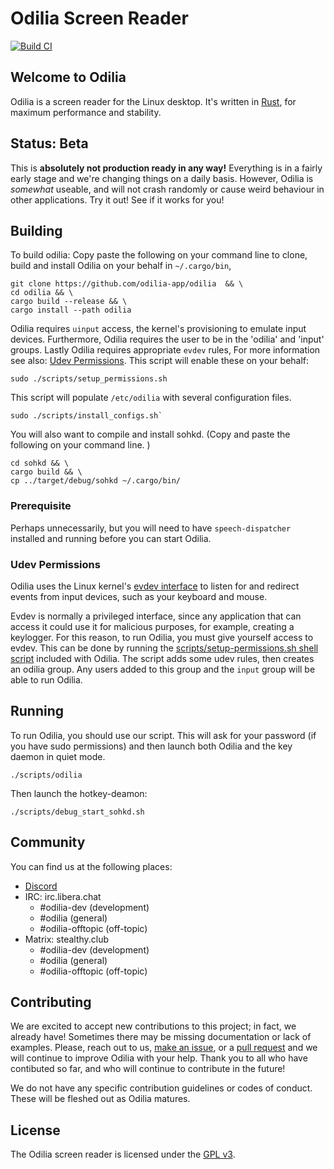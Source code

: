 # Odilia Screen Reader

[![Build CI](https://github.com/odilia-app/odilia/actions/workflows/ci.yml/badge.svg)](https://github.com/odilia-app/odilia/actions)

## Welcome to Odilia

Odilia is a screen reader for the Linux desktop.
It's written in [Rust](https://rust-lang.org), for maximum performance and stability.

## Status: Beta

This is **absolutely not production ready in any way!**
Everything is in a fairly early stage and we're changing things on a daily basis.
However, Odilia is *somewhat* useable, and will not crash randomly or cause weird behaviour in other applications.
Try it out! See if it works for you!

## Building

To build odilia:
Copy paste the following on your command line to clone, build and install Odilia on your behalf in `~/.cargo/bin`,

```shell
git clone https://github.com/odilia-app/odilia  && \
cd odilia && \
cargo build --release && \
cargo install --path odilia
```

Odilia requires `uinput` access, the kernel's provisioning to emulate input devices. Furthermore, Odilia requires the user to be in the 'odilia' and 'input' groups.
Lastly Odilia requires appropriate `evdev` rules, For more information see also:  [Udev Permissions](Sudev-permissions).
This script will enable these on your behalf:

```shell
sudo ./scripts/setup_permissions.sh
```

This script will populate `/etc/odilia` with several configuration files.

```shell
sudo ./scripts/install_configs.sh`
```

You will also want to compile and install sohkd.
(Copy and paste the following on your command line. )

```shell
cd sohkd && \
cargo build && \
cp ../target/debug/sohkd ~/.cargo/bin/
```

### Prerequisite

Perhaps unnecessarily, but you will need to have `speech-dispatcher` installed and running before you can start Odilia.

### Udev Permissions

Odilia uses the Linux kernel's [evdev interface](https://freedesktop.org/software/libevdev/doc/latest/) to listen for
and redirect events from input devices, such as your keyboard and mouse.

Evdev is normally a privileged interface, since any application that can access it could use it for malicious purposes,
for example, creating a keylogger. For this reason, to run Odilia, you must give yourself access to evdev. This can be
done by running the [scripts/setup-permissions.sh shell
script](https://github.com/odilia-app/odilia/blob/main/setup-permissions.sh) included with Odilia. The script adds some
udev rules, then creates an odilia group. Any users added to this group and the `input` group will be able to run
Odilia.

## Running

To run Odilia, you should use our script.
This will ask for your password (if you have sudo permissions) and then launch both Odilia and the key daemon in quiet mode.

```shell
./scripts/odilia
```

Then launch the hotkey-deamon:

```shell
./scripts/debug_start_sohkd.sh
```

## Community

You can find us at the following places:

* [Discord](https://discord.gg/RVpRb9nS6K)
* IRC: irc.libera.chat
  * #odilia-dev (development)
  * #odilia (general)
  * #odilia-offtopic (off-topic)
* Matrix: stealthy.club
  * #odilia-dev (development)
  * #odilia (general)
  * #odilia-offtopic (off-topic)

## Contributing

We are excited to accept new contributions to this project; in fact, we already have!
Sometimes there may be missing documentation or lack of examples.
Please, reach out to us, [make an issue](https://github.com/odilia-app/odilia), or a [pull request](https://github.com/odilia-app/odilia/pulls) and we will continue to improve Odilia with your help.
Thank you to all who have contibuted so far, and who will continue to contribute in the future!

We do not have any specific contribution guidelines or codes of conduct.
These will be fleshed out as Odilia matures.

## License

The Odilia screen reader is licensed under the [GPL v3](https://www.gnu.org/licenses/gpl-3.0.html).
